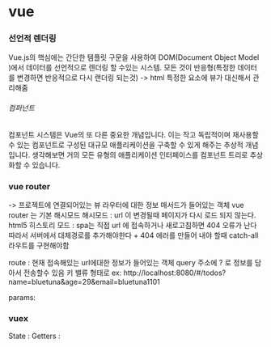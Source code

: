 # vue

### 선언적 렌더링

Vue.js의 핵심에는 간단한 템플릿 구문을 사용하여 DOM(Document Object Model )에서 데이터를 선언적으로 렌더링 할 수있는 시스템. 모든 것이 반응형(특정한 데이터를 변경하면 반응적으로 다시 랜더링 되는것)
-> html 특정한 요소에 뷰가 대신해서 관리해줌

###### 컴퍼넌트

컴포넌트 시스템은 Vue의 또 다른 중요한 개념입니다. 이는 작고 독립적이며 재사용할 수 있는 컴포넌트로 구성된 대규모 애플리케이션을 구축할 수 있게 해주는 추상적 개념입니다. 생각해보면 거의 모든 유형의 애플리케이션 인터페이스를 컴포넌트 트리로 추상화할 수 있습니다.


### vue router
-> 프로젝트에 연결되어있는 뷰 라우터에 대한 정보 매서드가 들어있는 객체
vue router 는 기본 해시모드 
해시모드 : url 이 변경될때 페이지가 다시 로드 되지 않는다. 
html5 히스토리 모드 : spa는 직접 url 에 접속하거나 새로고침하면 404 오류가 난다
따라서 서버에서 대체경로를 추가해야한다 + 404 에러를 만들어 내야 할때 catch-all라우트를 구현해야함

route : 현재 접속해있는 url에대한 정보가 들어있는 객체
query 주소에 ? 로 정보를 담아서 전송할수 있음 키 밸류 형태로
ex: http://localhost:8080/#/todos?name=bluetuna&age=29&email=bluetuna1101

params:


### vuex
State : 
Getters :

